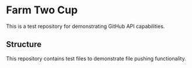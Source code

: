 # Farm Two Cup

This is a test repository for demonstrating GitHub API capabilities.

## Structure
This repository contains test files to demonstrate file pushing functionality.
